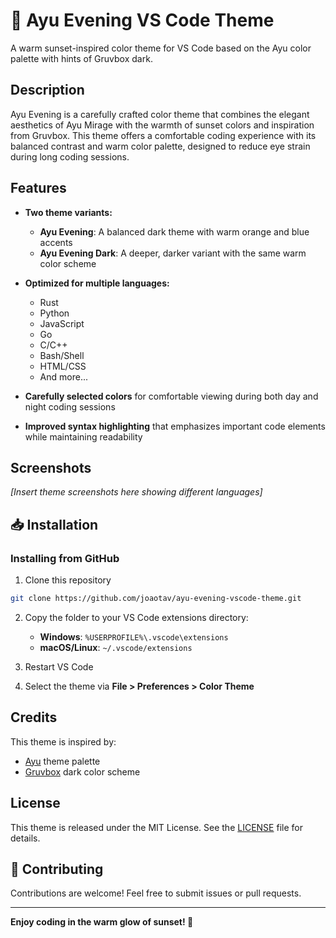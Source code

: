 # 🌅 Ayu Evening VS Code Theme

A warm sunset-inspired color theme for VS Code based on the Ayu color palette with hints of Gruvbox dark.

## Description

Ayu Evening is a carefully crafted color theme that combines the elegant aesthetics of Ayu Mirage with the warmth of sunset colors and inspiration from Gruvbox. This theme offers a comfortable coding experience with its balanced contrast and warm color palette, designed to reduce eye strain during long coding sessions.

## Features

- **Two theme variants:**
  - **Ayu Evening**: A balanced dark theme with warm orange and blue accents
  - **Ayu Evening Dark**: A deeper, darker variant with the same warm color scheme

- **Optimized for multiple languages:**
  - Rust
  - Python
  - JavaScript
  - Go
  - C/C++
  - Bash/Shell
  - HTML/CSS
  - And more...

- **Carefully selected colors** for comfortable viewing during both day and night coding sessions

- **Improved syntax highlighting** that emphasizes important code elements while maintaining readability

## Screenshots

*[Insert theme screenshots here showing different languages]*

## 📥 Installation

### Installing from GitHub

1. Clone this repository
```bash
git clone https://github.com/joaotav/ayu-evening-vscode-theme.git
```

2. Copy the folder to your VS Code extensions directory:
   - **Windows**: `%USERPROFILE%\.vscode\extensions`
   - **macOS/Linux**: `~/.vscode/extensions`

3. Restart VS Code
4. Select the theme via **File > Preferences > Color Theme**

## Credits

This theme is inspired by:
- [Ayu](https://github.com/ayu-theme/vscode-ayu) theme palette
- [Gruvbox](https://github.com/morhetz/gruvbox) dark color scheme

## License

This theme is released under the MIT License. See the [LICENSE](LICENSE) file for details.

## 🤝 Contributing

Contributions are welcome! Feel free to submit issues or pull requests.

---

**Enjoy coding in the warm glow of sunset! 🌅**
